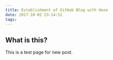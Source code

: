 ```yaml
---
title: Establishment of GitHub Blog with Hexo
date: 2017-10-02 23:14:51
tags:
---
```


## What is this?
This is a test page for new post.
